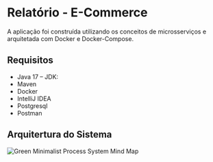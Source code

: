 # Relatório - E-Commerce

A aplicação foi construída utilizando os conceitos de microsserviços e arquitetada com Docker e Docker-Compose.

## Requisitos

- Java 17 – JDK:
- Maven
- Docker
- IntelliJ IDEA
- Postgresql
- Postman

## Arquitertura do Sistema

![Green Minimalist Process System Mind Map](https://github.com/JassonJr1/sistemas-distribuidos/assets/99465676/c7c56a8a-0447-429a-936d-9da1331278f0)

